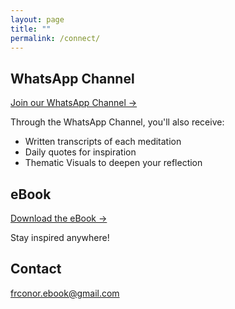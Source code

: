 ```yaml
---
layout: page
title: ""
permalink: /connect/
---
```


## WhatsApp Channel

[Join our WhatsApp Channel →](https://whatsapp.com/channel/0029Vb2pjJyGufJ2mE4xvv2F)

Through the WhatsApp Channel, you'll also receive:
- Written transcripts of each meditation
- Daily quotes for inspiration
- Thematic Visuals to deepen your reflection

## eBook

[Download the eBook →](https://tinyurl.com/frcmed-ebook-v1-1)

Stay inspired anywhere!

## Contact

[frconor.ebook@gmail.com](mailto:frconor.ebook@gmail.com)

